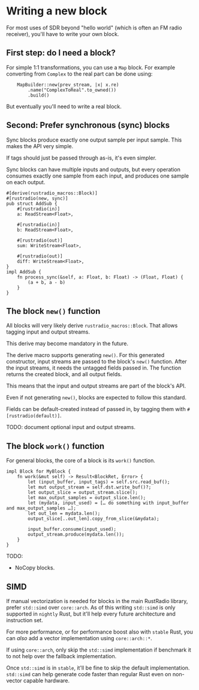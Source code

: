 # Writing a new block

For most uses of SDR beyond "hello world" (which is often an FM radio receiver),
you'll have to write your own block.

## First step: do I need a block?

For simple 1:1 transformations, you can use a `Map` block. For example
converting from `Complex` to the real part can be done using:

```
    MapBuilder::new(prev_stream, |x| x.re)
        .name("ComplexToReal".to_owned())
        .build()
```

But eventually you'll need to write a real block.

## Second: Prefer synchronous (sync) blocks

Sync blocks produce exactly one output sample per input sample. This makes the
API very simple.

If tags should just be passed through as-is, it's even simpler.

Sync blocks can have multiple inputs and outputs, but every operation consumes
exactly one sample from each input, and produces one sample on each output.

```
#[derive(rustradio_macros::Block)]
#[rustradio(new, sync)]
pub struct AddSub {
    #[rustradio(in)]
    a: ReadStream<Float>,

    #[rustradio(in)]
    b: ReadStream<Float>,

    #[rustradio(out)]
    sum: WriteStream<Float>,

    #[rustradio(out)]
    diff: WriteStream<Float>,
}
impl AddSub {
    fn process_sync(&self, a: Float, b: Float) -> (Float, Float) {
        (a + b, a - b)
    }
}
```

## The block `new()` function

All blocks will very likely derive `rustradio_macros::Block`. That allows
tagging input and output streams.

This derive may become mandatory in the future.

The derive macro supports generating `new()`. For this generated constructor,
input streams are passed to the block's `new()` function. After the input
streams, it needs the untagged fields passed in. The function returns the
created block, and all output fields.

This means that the input and output streams are part of the block's API.

Even if not generating `new()`, blocks are expected to follow this standard.

Fields can be default-created instead of passed in, by tagging them with
`#[rustradio(default)]`.

TODO: document optional input and output streams.

## The block `work()` function

For general blocks, the core of a block is its `work()` function.

```
impl Block for MyBlock {
    fn work(&mut self) -> Result<BlockRet, Error> {
        let (input_buffer, input_tags) = self.src.read_buf();
        let mut output_stream = self.dst.write_buf()?;
        let output_slice = output_stream.slice();
        let max_output_samples = output_slice.len();
        let (mydata, input_used) = [… do something with input_buffer and max_output_samples …];
        let out_len = mydata.len();
        output_slice[..out_len].copy_from_slice(&mydata);

        input_buffer.consume(input_used);
        output_stream.produce(mydata.len());
    }
}
```

TODO:
* NoCopy blocks.

## SIMD

If manual vectorization is needed for blocks in the main RustRadio library,
prefer `std::simd` over `core::arch`. As of this writing `std::simd` is only
supported in `nightly` Rust, but it'll help every future architecture and
instruction set.

For more performance, or for performance boost also with `stable` Rust, you can
*also* add a vector implementation using `core::arch::*`.

If using `core::arch`, only skip the `std::simd` implementation if benchmark it
to not help over the fallback implementation.

Once `std::simd` is in `stable`, it'll be fine to skip the default
implementation. `std::simd` can help generate code faster than regular
Rust even on non-vector capable hardware.
